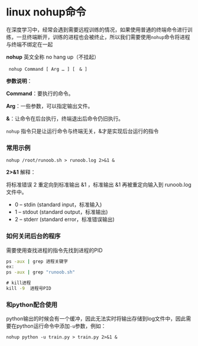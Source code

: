 # linux nohup命令

在深度学习中，经常会遇到需要远程训练的情况，如果使用普通的终端命令进行训练，一旦终端断开，训练的进程也会被终止，所以我们需要使用`nohup`命令将进程与终端不绑定在一起

**nohup** 英文全称 no hang up（不挂起）

```shell
 nohup Command [ Arg … ] [　& ]
```

**参数说明**：

**Command**：要执行的命令。

**Arg**：一些参数，可以指定输出文件。

**&**：让命令在后台执行，终端退出后命令仍旧执行。



`nohup` 指令只是让运行命令与终端无关，&才是实现后台运行的指令



### 常用示例

```
nohup /root/runoob.sh > runoob.log 2>&1 &
```

**2>&1** 解释：

将标准错误 2 重定向到标准输出 &1 ，标准输出 &1 再被重定向输入到 runoob.log 文件中。

- 0 – stdin (standard input，标准输入)
- 1 – stdout (standard output，标准输出)
- 2 – stderr (standard error，标准错误输出)





### 如何关闭后台的程序

需要使用查找进程的指令先找到进程的PID

```cmd
ps -aux | grep 进程关键字
ex:
ps -aux | grep "runoob.sh" 

# kill进程
kill -9  进程号PID
```



### 和python配合使用

python输出的时候会有一个缓冲，因此无法实时将输出存储到log文件中，因此需要在python运行命令中添加`-u`参数，例如：

```shell
nohup python -u train.py > train.py 2>&1 &
```

